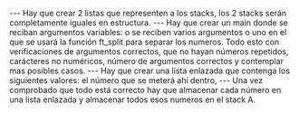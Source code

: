 --- Hay que crear 2 listas que representen a los stacks, los 2 stacks serán completamente iguales en estructura.
--- Hay que crear un main donde se reciban argumentos variables: o se reciben varios argumentos o uno en el que se usará la función ft_split para separar los numeros. 
Todo esto con verificaciones de argumentos correctos, que no hayan números repetidos, carácteres no numéricos, número de argumentos correctos y contemplar mas posibles casos.
--- Hay que crear una lista enlazada que contenga los siguientes valores: el número que se meterá ahi dentro, 
--- Una vez comprobado que todo está correcto hay que almacenar cada número en una lista enlazada y almacenar todos esos numeros en el stack A.
